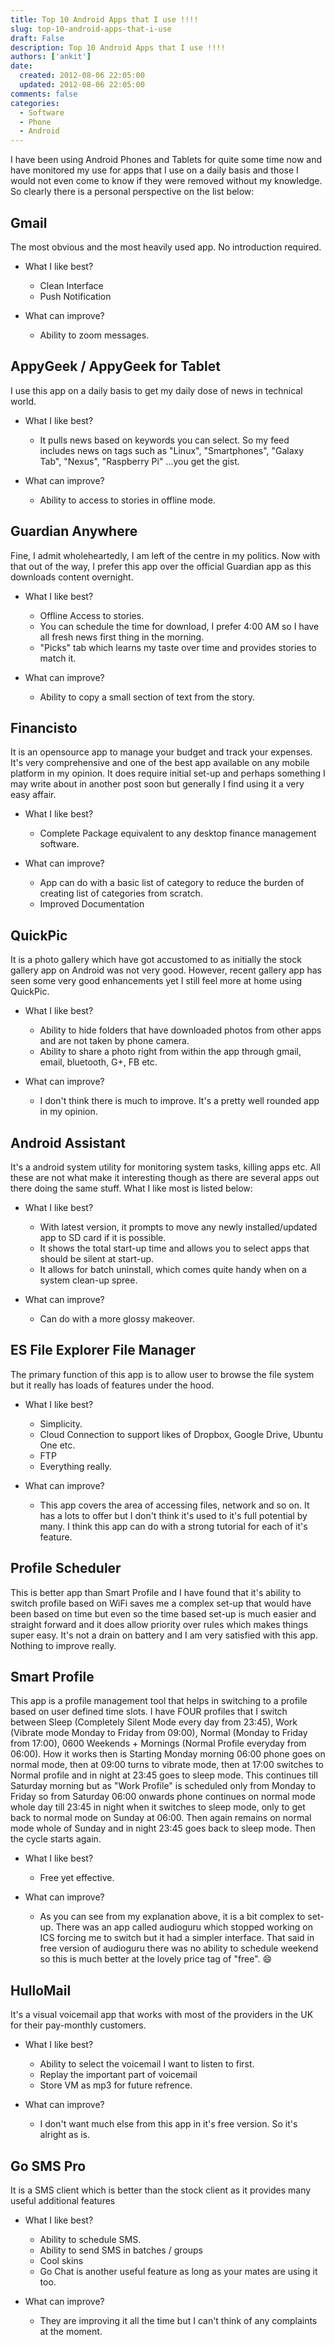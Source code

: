 ```yaml
---
title: Top 10 Android Apps that I use !!!!
slug: top-10-android-apps-that-i-use
draft: False
description: Top 10 Android Apps that I use !!!!
authors: ['ankit']
date: 
  created: 2012-08-06 22:05:00
  updated: 2012-08-06 22:05:00
comments: false
categories:
  - Software
  - Phone
  - Android
---
```


I have been using Android Phones and Tablets for quite some time now and have
monitored my use for apps that I use on a daily basis and those I would not even
come to know if they were removed without my knowledge. So clearly there is a
personal perspective on the list below:

<!-- more -->

## Gmail 

The most obvious and the most heavily used app. No introduction required.   

- What I like best?
    - Clean Interface
    - Push Notification

-  What can improve?
    * Ability to zoom messages.

## AppyGeek / AppyGeek for Tablet 

I use this app on a daily basis to get my daily dose of news in technical world. 
  
-  What I like best?
    * It pulls news based on keywords you can select. So my feed includes news on tags such as "Linux", "Smartphones", "Galaxy Tab", "Nexus", "Raspberry Pi" ...you get the gist.

-  What can improve? 
    * Ability to access to stories in offline mode.

## Guardian Anywhere 

Fine, I admit wholeheartedly, I am left of the centre in my politics. Now with that out of the way, I prefer this app over the official Guardian app as this downloads content overnight. 
  
*  What I like best?
    * Offline Access to stories.
    * You can schedule the time for download, I prefer 4:00 AM so I have all fresh news first thing in the morning.
    * "Picks" tab which learns my taste over time and provides stories to match it.

*  What can improve?
    * Ability to copy a small section of text from the story. 

## Financisto 

It is an opensource app to manage your budget and track your expenses. It's very comprehensive and one of the best app available on any mobile platform in my opinion. It does require initial set-up and perhaps something I may write about in another post soon but generally I find using it a very easy affair.
  
*  What I like best?
    * Complete Package equivalent to any desktop finance management software.

*  What can improve?

    * App can do with a basic list of category to reduce the burden of creating list of categories from scratch.
    * Improved Documentation

## QuickPic 

It is a photo gallery which have got accustomed to as initially the stock gallery app on Android was not very good. However, recent gallery app has seen some very good enhancements yet I still feel more at home using QuickPic.
  
*  What I like best?
    * Ability to hide folders that have downloaded photos from other apps and are not taken by phone camera.
    * Ability to share a photo right from within the app through gmail, email, bluetooth, G+, FB etc.

*  What can improve?
    * I don't think there is much to improve. It's a pretty well rounded app in my opinion.

## Android Assistant 

It's a android system utility for monitoring system tasks, killing apps etc. All these are not what make it interesting though as there are several apps out there doing the same stuff. What I like most is listed below:
  
*  What I like best?
    * With latest version, it prompts to move any newly installed/updated app to SD card if it is possible.
    * It shows the total start-up time and allows you to select apps that should be silent at start-up.
    * It allows for batch uninstall, which comes quite handy when on a system clean-up spree.

*  What can improve?
    * Can do with a more glossy makeover.

## ES File Explorer File Manager 

The primary function of this app is to allow user to browse the file system but it really has loads of features under the hood.
  
*  What I like best?
    * Simplicity.
    * Cloud Connection to support likes of Dropbox, Google Drive, Ubuntu One etc.
    * FTP
    * Everything really.

*  What can improve?
    * This app covers the area of accessing files, network and so on. It has a lots to offer but I don't think it's used to it's full potential by many. I think this app can do with a strong tutorial for each of it's feature.

## Profile Scheduler 

This is better app than Smart Profile and I have found that it's ability to switch profile based on WiFi saves me a complex set-up that would have been based on time but even so the time based set-up is much easier and straight forward and it does allow priority over rules which makes things super easy. It's not a drain on battery and I am very satisfied with this app. Nothing to improve really.

## Smart Profile 

This app is a profile management tool that helps in switching to a profile based on user defined time slots. I have FOUR profiles that I switch between Sleep (Completely Silent Mode every day from 23:45), Work (Vibrate mode Monday to Friday from 09:00), Normal (Monday to Friday from 17:00), 0600 Weekends + Mornings (Normal Profile everyday from 06:00). How it works then is Starting Monday morning 06:00 phone goes on normal mode, then at 09:00 turns to vibrate mode, then at 17:00 switches to Normal profile and in night at 23:45 goes to sleep mode. This continues till Saturday morning but as "Work Profile" is scheduled only from Monday to Friday so from Saturday 06:00 onwards phone continues on normal mode whole day till 23:45 in night when it switches to sleep mode, only to get back to normal mode on Sunday at 06:00. Then again remains on normal mode whole of Sunday and in night 23:45 goes back to sleep mode. Then the cycle starts again.
  
*  What I like best?
    * Free yet effective.

*  What can improve?
    * As you can see from my explanation above, it is a bit complex to set-up. There was an app called audioguru which stopped working on ICS forcing me to switch but it had a simpler interface. That said in free version of audioguru there was no ability to schedule weekend so this is much better at the lovely price tag of "free". :smile:

## HulloMail 

It's a visual voicemail app that works with most of the providers in the UK for their pay-monthly customers.
  
*  What I like best?
    * Ability to select the voicemail I want to listen to first.
    * Replay the important part of voicemail
    * Store VM as mp3 for future refrence.

*  What can improve?
    * I don't want much else from this app in it's free version. So it's alright as is.

## Go SMS Pro 

It is a SMS client which is better than the stock client as it provides many useful additional features
  
*  What I like best?
    * Ability to schedule SMS.
    * Ability to send SMS in batches / groups
    * Cool skins
    * Go Chat is another useful feature as long as your mates are using it too.

*  What can improve?
    * They are improving it all the time but I can't think of any complaints at the moment.